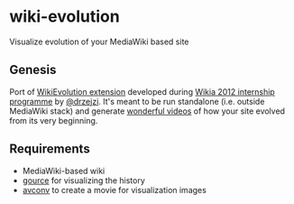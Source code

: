wiki-evolution
==============

Visualize evolution of your MediaWiki based site

## Genesis

Port of [WikiEvolution extension](https://github.com/Wikia/app/tree/dev/extensions/wikia/hacks/WikiEvolution)
developed during [Wikia 2012 internship programme](http://community.wikia.com/wiki/User_blog:Macbre/Awesome_Projects_from_our_Interns)
by [@drzejzi](https://github.com/Drzejzi). It's meant to be run standalone (i.e. outside MediaWiki stack) and generate
[wonderful videos](https://www.youtube.com/watch?v=QE32HghV8-I) of how your site evolved from its very beginning.

## Requirements

* MediaWiki-based wiki
* [gource](https://github.com/acaudwell/Gource) for visualizing the history
* [avconv](http://libav.org/avconv.html) to create a movie for visualization images
